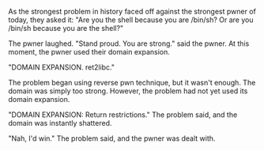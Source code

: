 As the strongest problem in history faced off against the strongest pwner of today, they asked it: "Are you the shell because you are /bin/sh? Or are you /bin/sh because you are the shell?"

The pwner laughed. "Stand proud. You are strong." said the pwner. At this moment, the pwner used their domain expansion.

"DOMAIN EXPANSION. ret2libc."

The problem began using reverse pwn technique, but it wasn't enough. The domain was simply too strong. However, the problem had not yet used its domain expansion.

"DOMAIN EXPANSION: Return restrictions." The problem said, and the domain was instantly shattered.

"Nah, I'd win." The problem said, and the pwner was dealt with.
